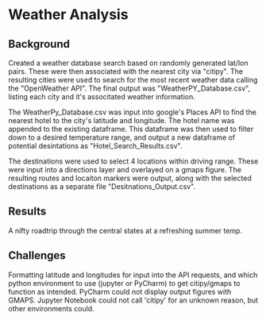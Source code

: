 # Weather Analysis

## Background

Created a weather database search based on randomly generated lat/lon pairs. These were then associated with the nearest city via "citipy". The resulting cities were used to search for the most recent weather data calling the "OpenWeather API". The final output was "WeatherPY_Database.csv", listing each city and it's associtated weather information.

The WeatherPy_Database.csv was input into google's Places API to find the nearest hotel to the city's latitude and longitude. The hotel name was appended to the existing dataframe. This dataframe was then used to filter down to a desired temperature range, and output a new dataframe of potential desintations as "Hotel_Search_Results.csv".

The destinations were used to select 4 locations within driving range. These were input into a directions layer and overlayed on a gmaps figure. The resulting routes and locaiton markers were output, along with the selected destinations as a separate file "Desitnations_Output.csv".

## Results

A nifty roadtrip through the central states at a refreshing summer temp.

## Challenges

Formatting latitude and longitudes for input into the API requests, and which python environment to use (jupyter or PyCharm) to get citipy/gmaps to function as intended. PyCharm could not display output figures with GMAPS. Jupyter Notebook could not call 'citipy' for an unknown reason, but other environments could.